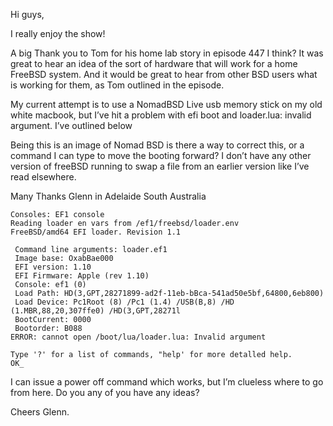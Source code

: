 Hi guys,

I really enjoy the show!

A big Thank you to Tom for his home lab story in episode 447 I think?
It was great to hear an idea of the sort of hardware that will work for a home FreeBSD system.
And it would be great to hear from other BSD users what is working for them, as Tom outlined in the episode.

My current attempt is to use a NomadBSD Live usb memory stick on my old white macbook, 
but I’ve hit a problem with efi boot and loader.lua: invalid argument. I’ve outlined below

Being this is an image of Nomad BSD is there a way to correct this, or a command I can type to move the booting forward?
I don’t have any other version of freeBSD running to swap a file from an earlier version like I’ve read elsewhere. 

Many Thanks
Glenn in Adelaide South Australia


```
Consoles: EF1 console
Reading loader en vars from /ef1/freebsd/loader.env
FreeBSD/amd64 EFI loader. Revision 1.1

 Command line arguments: loader.ef1
 Image base: OxabBae000
 EFI version: 1.10
 EFI Firmware: Apple (rev 1.10)
 Console: ef1 (0)
 Load Path: HD(3,GPT,28271899-ad2f-11eb-bBca-541ad50e5bf,64800,6eb800)
 Load Device: Pc1Root (8) /Pc1 (1.4) /USB(B,8) /HD (1.MBR,88,20,307ffe0) /HD(3,GPT,28271l
 BootCurrent: 0000
 Bootorder: B088
ERROR: cannot open /boot/lua/loader.lua: Invalid argument

Type '?' for a list of commands, "help' for more detalled help.
OK_
```

I can issue a power off command which works, but I’m clueless where to go from here.
Do you any of you have any ideas?

Cheers
Glenn.

